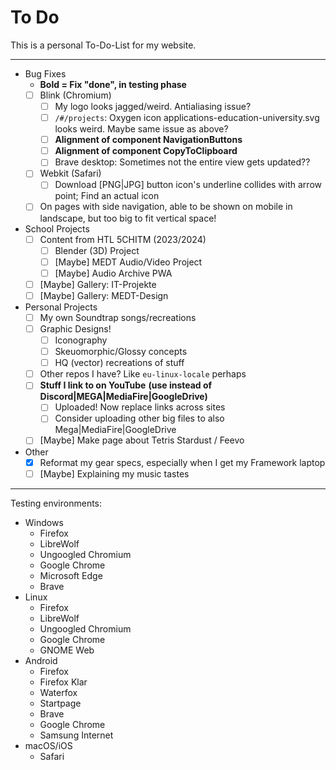 # To Do

This is a personal To-Do-List for my website.

---

- Bug Fixes
  - **Bold = Fix "done", in testing phase**
  - [ ] Blink (Chromium)
    - [ ] My logo looks jagged/weird. Antialiasing issue?
    - [ ] `/#/projects`: Oxygen icon applications-education-university.svg
                         looks weird. Maybe same issue as above?
    - [ ] **Alignment of component NavigationButtons**
    - [ ] **Alignment of component CopyToClipboard**
    - [ ] Brave desktop: Sometimes not the entire view gets updated??
  - [ ] Webkit (Safari)
    - [ ] Download [PNG|JPG] button icon's underline collides with arrow point;
          Find an actual icon
  - [ ] On pages with side navigation, able to be shown on mobile in landscape,
        but too big to fit vertical space!
- School Projects
  - [ ] Content from HTL 5CHITM (2023/2024)
    - [ ] Blender (3D) Project
    - [ ] [Maybe] MEDT Audio/Video Project
    - [ ] [Maybe] Audio Archive PWA
  - [ ] [Maybe] Gallery: IT-Projekte
  - [ ] [Maybe] Gallery: MEDT-Design
- Personal Projects
  - [ ] My own Soundtrap songs/recreations
  - [ ] Graphic Designs!
    - [ ] Iconography
    - [ ] Skeuomorphic/Glossy concepts
    - [ ] HQ (vector) recreations of stuff
  - [ ] Other repos I have? Like `eu-linux-locale` perhaps
  - [ ] **Stuff I link to on YouTube**
        **(use instead of Discord|MEGA|MediaFire|GoogleDrive)**
    - [ ] Uploaded! Now replace links across sites
    - [ ] Consider uploading other big files to also Mega|MediaFire|GoogleDrive
  - [ ] [Maybe] Make page about Tetris Stardust / Feevo
- Other
  - [x] Reformat my gear specs, especially when I get my Framework laptop
  - [ ] [Maybe] Explaining my music tastes

---

Testing environments:

- Windows
  - Firefox
  - LibreWolf
  - Ungoogled Chromium
  - Google Chrome
  - Microsoft Edge
  - Brave
- Linux
  - Firefox
  - LibreWolf
  - Ungoogled Chromium
  - Google Chrome
  - GNOME Web
- Android
  - Firefox
  - Firefox Klar
  - Waterfox
  - Startpage
  - Brave
  - Google Chrome
  - Samsung Internet
- macOS/iOS
  - Safari
